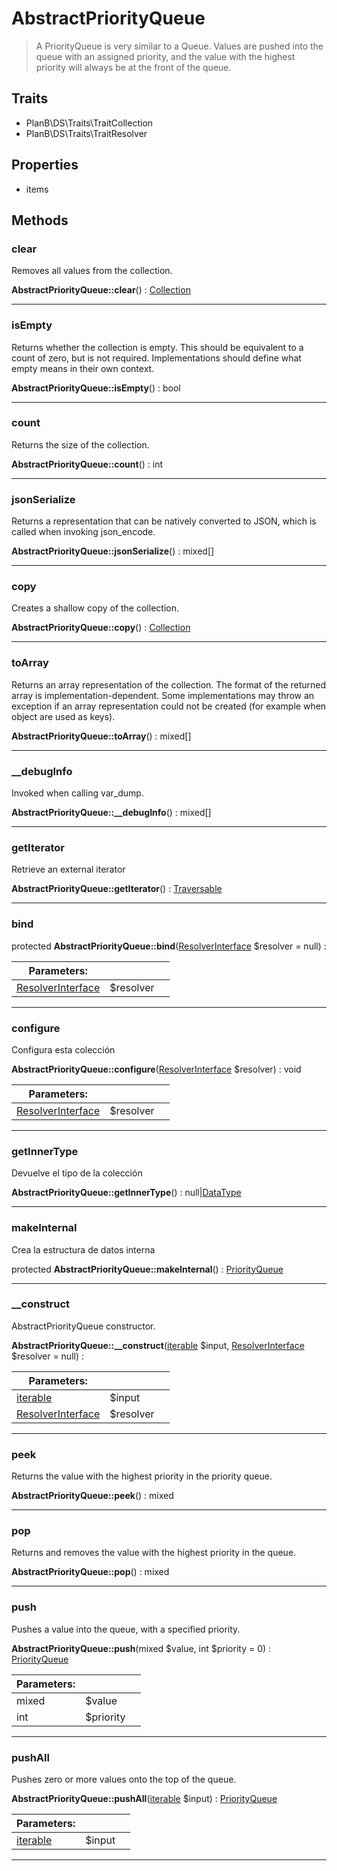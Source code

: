 
                                                                                                                                            
    
# AbstractPriorityQueue


> A PriorityQueue is very similar to a Queue. Values are pushed into the queue
with an assigned priority, and the value with the highest priority will
always be at the front of the queue.
>
> 


## Traits
- PlanB\DS\Traits\TraitCollection
- PlanB\DS\Traits\TraitResolver




## Properties
- items


## Methods

### clear
Removes all values from the collection.


**AbstractPriorityQueue::clear**() : [Collection](../../../Collection.md)



---


### isEmpty
Returns whether the collection is empty.
This should be equivalent to a count of zero, but is not required.
Implementations should define what empty means in their own context.

**AbstractPriorityQueue::isEmpty**() : bool



---


### count
Returns the size of the collection.


**AbstractPriorityQueue::count**() : int



---


### jsonSerialize
Returns a representation that can be natively converted to JSON, which is
called when invoking json_encode.


**AbstractPriorityQueue::jsonSerialize**() : mixed[]



---


### copy
Creates a shallow copy of the collection.


**AbstractPriorityQueue::copy**() : [Collection](../../../Collection.md)



---


### toArray
Returns an array representation of the collection.
The format of the returned array is implementation-dependent. Some
implementations may throw an exception if an array representation
could not be created (for example when object are used as keys).

**AbstractPriorityQueue::toArray**() : mixed[]



---


### __debugInfo
Invoked when calling var_dump.


**AbstractPriorityQueue::__debugInfo**() : mixed[]



---


### getIterator
Retrieve an external iterator


**AbstractPriorityQueue::getIterator**() : [Traversable](../../../Traversable.md)



---


### bind



protected **AbstractPriorityQueue::bind**([ResolverInterface](../../../ResolverInterface.md) $resolver = null) : 


|Parameters: | | |
| --- | --- | --- |
|[ResolverInterface](../../../ResolverInterface.md) |$resolver |  |

---


### configure
Configura esta colección


**AbstractPriorityQueue::configure**([ResolverInterface](../../../ResolverInterface.md) $resolver) : void


|Parameters: | | |
| --- | --- | --- |
|[ResolverInterface](../../../ResolverInterface.md) |$resolver |  |

---


### getInnerType
Devuelve el tipo de la colección


**AbstractPriorityQueue::getInnerType**() : null|[DataType](../../../DataType.md)



---


### makeInternal
Crea la estructura de datos interna


protected **AbstractPriorityQueue::makeInternal**() : [PriorityQueue](../../../PriorityQueue.md)



---


### __construct
AbstractPriorityQueue constructor.


**AbstractPriorityQueue::__construct**([iterable](../../../iterable.md) $input, [ResolverInterface](../../../ResolverInterface.md) $resolver = null) : 


|Parameters: | | |
| --- | --- | --- |
|[iterable](../../../iterable.md) |$input |  |
|[ResolverInterface](../../../ResolverInterface.md) |$resolver |  |

---


### peek
Returns the value with the highest priority in the priority queue.


**AbstractPriorityQueue::peek**() : mixed



---


### pop
Returns and removes the value with the highest priority in the queue.


**AbstractPriorityQueue::pop**() : mixed



---


### push
Pushes a value into the queue, with a specified priority.


**AbstractPriorityQueue::push**(mixed $value, int $priority = 0) : [PriorityQueue](../../../PriorityQueue.md)


|Parameters: | | |
| --- | --- | --- |
|mixed |$value |  |
|int |$priority |  |

---


### pushAll
Pushes zero or more values onto the top of the queue.


**AbstractPriorityQueue::pushAll**([iterable](../../../iterable.md) $input) : [PriorityQueue](../../../PriorityQueue.md)


|Parameters: | | |
| --- | --- | --- |
|[iterable](../../../iterable.md) |$input |  |

---


                                                                                                                                                                                                                                                                                                                                                                                                            
    
                                                                                                                                                                                                                                                                             
                